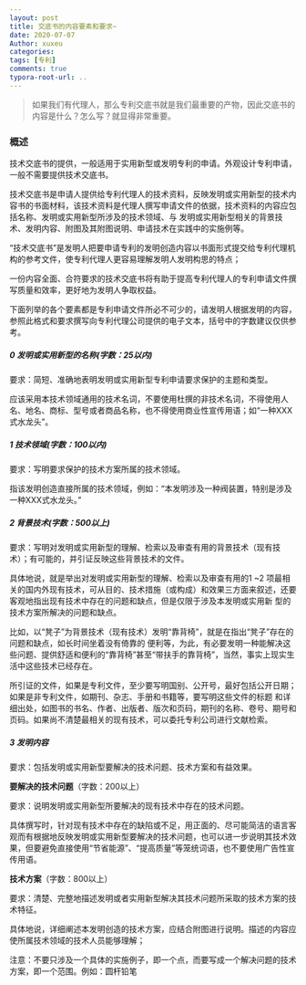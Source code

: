 ```yaml
---
layout: post
title: 交底书的内容要素和要求~
date: 2020-07-07
Author: xuxeu
categories: 
tags: [专利]
comments: true
typora-root-url: ..
---
```


> 如果我们有代理人，那么专利交底书就是我们最重要的产物，因此交底书的内容是什么？怎么写？就显得非常重要。

### 概述

技术交底书的提供，一般适用于实用新型或发明专利的申请。外观设计专利申请，一般不需要提供技术交底书。

技术交底书是申请人提供给专利代理人的技术资料，反映发明或实用新型的技术内容书的书面材料，该技术资料是代理人撰写申请文件的依据，技术资料的内容应包括名称、发明或实用新型所涉及的技术领域、与 发明或实用新型相关的背景技术、发明内容、附图及其附图说明、申请技术在实践中的实施例等。

“技术交底书”是发明人把要申请专利的发明创造内容以书面形式提交给专利代理机构的参考文件，使专利代理人更容易理解发明人发明构思的特点；

一份内容全面、合符要求的技术交底书将有助于提高专利代理人的专利申请文件撰写质量和效率，更好地为发明人争取权益。

下面列举的各个要素都是专利申请文件所必不可少的，请发明人根据发明的内容，参照此格式和要求撰写向专利代理公司提供的电子文本，括号中的字数建议仅供参考。

##### 0 发明或实用新型的名称(字数：25以内)

要求：简短、准确地表明发明或实用新型专利申请要求保护的主题和类型。

应该采用本技术领域通用的技术名词，不要使用杜撰的非技术名词，不得使用人名、地名、商标、型号或者商品名称，也不得使用商业性宣传用语；如“一种XXX式水龙头”。

##### 1 技术领域(字数：100以内)

要求：写明要求保护的技术方案所属的技术领域。

指该发明创造直接所属的技术领域，例如：“本发明涉及一种阀装置，特别是涉及一种XXX式水龙头。”

##### 2 背景技术(字数：500以上)

要求：写明对发明或实用新型的理解、检索以及审查有用的背景技术（现有技术）；有可能的，并引证反映这些背景技术的文件。

具体地说，就是举出对发明或实用新型的理解、检索以及审查有用的1 ~2 项最相关的国内外现有技术，可从目的、技术措施（或构成）和效果三方面来叙述，还要客观地指出现有技术中存在的问题和缺点，但是仅限于涉及本发明或实用新 型的技术方案所解决的问题和缺点。

比如，以“凳子”为背景技术（现有技术）发明“靠背椅”，就是在指出“凳子”存在的问题和缺点，如长时间坐着没有倚靠的 便利等，为此，有必要发明一种能解决这些问题、提供舒适和便利的“靠背椅”甚至“带扶手的靠背椅”，当然，事实上现实生活中这些技术已经存在。

所引证的文件，如果是专利文件，至少要写明国别、公开号，最好包括公开日期；如果是非专利文件，如期刊、杂志、手册和书籍等，要写明这些文件的标题 和详细出处，如图书的书名、作者、出版者、版次和页码，期刊的名称、卷号、期号和页码。如果尚不清楚最相关的现有技术，可以委托专利公司进行文献检索。

##### 3 发明内容

要求：包括发明或实用新型要解决的技术问题、技术方案和有益效果。

**要解决的技术问题**（字数：200以上）

要求：说明发明或实用新型所要解决的现有技术中存在的技术问题。

具体撰写时，针对现有技术中存在的缺陷或不足，用正面的、尽可能简洁的语言客观而有根据地反映发明或实用新型要解决的技术问题，也可以进一步说明其技术效果，但要避免直接使用“节省能源”、“提高质量”等笼统词语，也不要使用广告性宣传用语。

**技术方案**（字数：800以上）

要求：清楚、完整地描述发明或者实用新型解决其技术问题所采取的技术方案的技术特征。

具体地说，详细阐述本发明创造的技术方案，应结合附图进行说明。描述的内容应使所属技术领域的技术人员能够理解；

注意：不要只涉及一个具体的实施例子，即一个点，而要写成一个解决问题的技术方案，即一个范围。例如：圆杆铅笔








